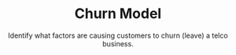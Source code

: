 ---
layout: post
title: Churn Model
subtitle: Identify what factors are causing customers to churn (leave) a telco business.
bigimg: /img/Telco-Blog-e1586208629167.jpeg
---